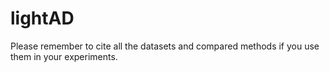 # lightAD

Please remember to cite all the datasets and compared methods if you use them in your experiments.
